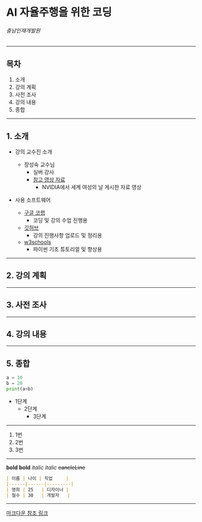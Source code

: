 AI 자율주행을 위한 코딩
=============
###### 충남인재개발원

***
## 목차
1. 소개
2. 강의 계획
3. 사전 조사
4. 강의 내용
5. 종합

***
## 1. 소개
* 강의 교수진 소개
  - 장성숙 교수님
    - 실버 강사
    - [참고 영상 자료](https://www.youtube.com/watch?v=ess9hN9yznc)
      - NVIDIA에서 세계 여성의 날 게시한 자료 영상
      
* 사용 소프트웨어
  - [구글 코랩](https://colab.google/)
    - 코딩 및 강의 수업 진행용
  - [깃허브](https://github.com/)
    - 강의 진행사항 업로드 및 정리용
  - [w3schools](https://www.w3schools.com/)
    - 파이썬 기초 튜토리얼 및 향상용

***
## 2. 강의 계획


***
## 3. 사전 조사


***
## 4. 강의 내용


***
## 5. 종합



```python
a = 10
b = 20
print(a+b)
```


* 1단계
  - 2단계
    + 3단계
      
***

1. 1번
  2. 2번
  3. 3번


***

__bold__
**bold**
_italic_
*italic*
~~cancleLine~~

```md
| 이름 | 나이 | 직업     |
|------|------|---------|
| 영희 | 25   | 디자이너 |
| 철수 | 30   | 개발자   |
```

***

[마크다운 참조 링크](https://gist.github.com/ihoneymon/652be052a0727ad59601)
